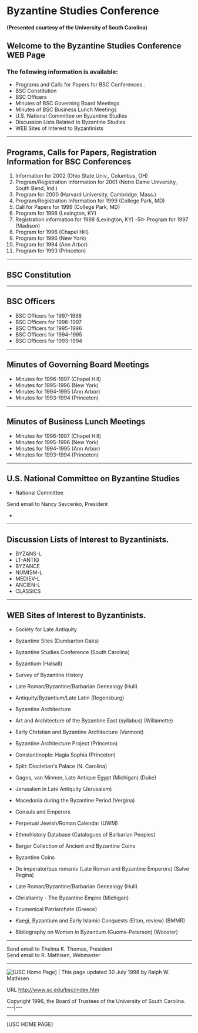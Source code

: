 # Byzantine Studies Conference

#### (Presented courtesy of the University of South Carolina)

## Welcome to the Byzantine Studies Conference WEB Page

### The following information is available:

  * Programs and Calls for Papers for BSC Conferences . 
  * BSC Constitution
  * BSC Officers
  * Minutes of BSC Governing Board Meetings
  * Minutes of BSC Business Lunch Meetings
  * U.S. National Committee on Byzantine Studies
  * Discussion Lists Related to Byzantine Studies
  * WEB Sites of Interest to Byzantinists 
  

* * *

## Programs, Calls for Papers, Registration Information for BSC Conferences

  1. Information for  2002 (Ohio State Univ., Columbus, OH) 
  2. Program/Registration Information for  2001 (Notre Dame University, South Bend, Ind.) 
  3. Program for  2000 (Harvard University, Cambridge, Mass.) 
  4. Program/Registration Information for  1999 (College Park, MD) 
  5. Call for Papers for 1999 (College Park, MD) 
  6. Program for 1998 (Lexington, KY) 
  7. Registration information for 1998 (Lexington, KY) -5I> Program for 1997 (Madison) 
  8. Program for 1996 (Chapel Hill) 
  9. Program for 1996 (New York) 
  10. Program for 1994 (Ann Arbor) 
  11. Program for 1993 (Princeton) 

  

* * *

##  BSC Constitution

  

* * *

## BSC Officers

  * BSC Officers for 1997-1998
  * BSC Officers for 1996-1997
  * BSC Officers for 1995-1996
  * BSC Officers for 1994-1995
  * BSC Officers for 1993-1994 

* * *

## Minutes of Governing Board Meetings

  * Minutes for 1996-1997 (Chapel Hill) 
  * Minutes for 1995-1996 (New York) 
  * Minutes for 1994-1995 (Ann Arbor) 
  * Minutes for 1993-1994 (Princeton) 

* * *

## Minutes of Business Lunch Meetings

  * Minutes for 1996-1997 (Chapel Hill) 
  * Minutes for 1995-1996 (New York) 
  * Minutes for 1994-1995 (Ann Arbor) 
  * Minutes for 1993-1994 (Princeton) 

* * *

## U.S. National Committee on Byzantine Studies

  

* National Committee

Send email to Nancy Sevcenko,  President

  * 

* * *

## Discussion Lists of Interest to Byzantinists.

  * BYZANS-L 
  * LT-ANTIQ 
  * BYZANCE 
  * NUMISM-L 
  * MEDIEV-L 
  * ANCIEN-L 
  * CLASSICS 

* * *

## WEB Sites of Interest to Byzantinists.

  * Society for Late Antiquity 
  * Byzantine Sites (Dumbarton Oaks) 
  * Byzantine Studies Conference (South Carolina) 
  * Byzantium (Halsall) 
  * Survey of Byzantine History  

  * Late Roman/Byzantine/Barbarian Genealogy (Hull) 
  * Antiquity/Byzantium/Late Latin (Regensburg) 
  * Byzantine Architecture
  * Art and Architecture of the Byzantine East (syllabus) (Willamette) 
  * Early Christian and Byzantine Architecture (Vermont) 
  * Byzantine Architecture Project (Princeton) 
  * Constantinople: Hagia Sophia (Princeton) 
  * Split: Diocletian's Palace (N. Carolina) 
  * Gagos, van Minnen, Late Antique Egypt (Michigan) (Duke) 
  * Jerusalem in Late Antiquity (Jerusalem) 
  * Macedonia during the Byzantine Period (Vergina) 
  * Consuls and Emperors
  * Perpetual Jewish/Roman Calendar (UWM) 
  * Ethnohistory Database (Catalogues of Barbarian Peoples) 
  * Berger Collection of Ancient and Byzantine Coins
  * Byzantine Coins
  * De imperatoribus romanis (Late Roman and Byzantine Emperors) (Salve Regina) 
  * Late Roman/Byzantine/Barbarian Genealogy (Hull) 
  * Christianity - The Byzantine Empire (Michigan) 
  * Ecumenical Patriarchate (Greece) 
  * Kaegi, Byzantium and Early Islamic Conquests (Elton, review) (BMMR) 
  * Bibliography on Women in Byzantium (Guoma-Peterson) (Wooster) 

* * *

Send email to Thelma K. Thomas,  President  
Send email to R. Mathisen,  Webmaster  

* * *

![\[USC Home Page\]](icons/uschome.gif) | This page updated 30 July 1998 by
Ralph W. Mathisen  
  
URL http://www.sc.edu/bsc/index.htm

Copyright 1996, the Board of Trustees of the University of South Carolina.  
---|---  
  
* * *

[USC HOME PAGE]

